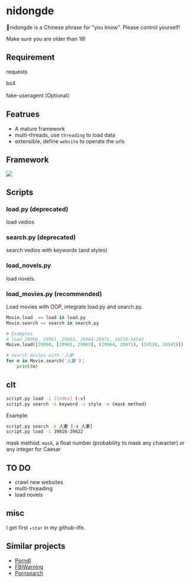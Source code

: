# nidongde
🔞nidongde is a Chinese phrase for "you know". Please control yourself!

Make sure you are older than 18!

## Requirement

requests

bs4

fake-useragent (Optional）

## Featrues

- A mature framework
- multi-threads, use `threading` to load data
- extensible, define `website` to operate the urls

## Framework

![](https://github.com/Freakwill/nidongde/blob/master/framework.png)


## Scripts

### load.py (deprecated)
load vedios

### search.py (deprecated)
search vedios with keywords (and styles)

### load_novels.py
load novels.

### load_movies.py (recommended)
Load movies with OOP, integrate load.py and search.py.
```python
Movie.load  == load in load.py
Movie.search == search in search.py

# Examples
# load 29960, 29961, 29963, 29964-29971, 34538-34543
Moive.load([29960, [29961, 29963], (29964, 29971), (34538, 34543)])

# search movies with '人妻'
for m in Movie.search('人妻')：
    print(m)
```

## clt

```bash
script.py load -i [index] (-v)
script.py search -k keyword -s style -m (mask method)
```

Example:
```bash
script.py search -k 人妻 [-s 人妻]
script.py load -i 39818-39822
```
mask method: `mask`, a float number (probability to mask any character) or any integer for Caesar

## TO DO

- crawl new websites
- multi-threading
- load novels

## misc
I get first `✭star` in my github-life.

## Similar projects
* [Porndl](https://github.com/Ybow/porndl)
* [FBIWarning](https://github.com/nusr/FBIWarning)
* [Pornsearch](https://github.com/LucasLeandro1204/Pornsearch)

